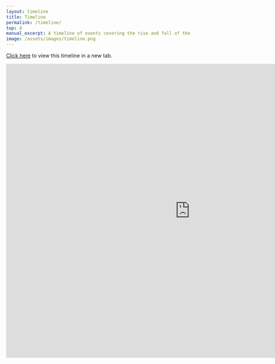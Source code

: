 ```yaml
---
layout: timeline
title: Timeline
permalink: /timeline/
top: 4
manual_excerpt: A timeline of events covering the rise and fall of the Makhnovist movement in Ukraine.
image: /assets/images/timeline.png
---
```


<html>
<p>
	<a href="https://cdn.knightlab.com/libs/timeline3/latest/embed/index.html?source=1Q03D8yFRxWLZDpM15TyxA9SQ9zVOJUL_RWpVaqmWeuI&font=Default&lang=en&initial_zoom=2&height=800" target="_blank">Click here</a>  to view this timeline in a new tab.
</p>
<iframe src='https://cdn.knightlab.com/libs/timeline3/latest/embed/index.html?source=1Q03D8yFRxWLZDpM15TyxA9SQ9zVOJUL_RWpVaqmWeuI&font=Default&lang=en&initial_zoom=4&height=1000' width='1000px' height='800px' webkitallowfullscreen mozallowfullscreen allowfullscreen frameborder='0'></iframe> 
<br> 
</html>